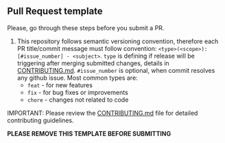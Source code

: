 ## Pull Request template
Please, go through these steps before you submit a PR.

1. This repository follows semantic versioning convention, therefore each PR title/commit message must follow convention: `<type>(<scope>): [#issue_number] - <subject>`. 
   `type` is defining if release will be triggering after merging submitted changes, details in [CONTRIBUTING.md](../CONTRIBUTING.md). `#issue_number` is optional, when commit resolves any github issue.
    Most common types are:
    * `feat` - for new features
    * `fix` - for bug fixes or improvements
    * `chore` - changes not related to code



IMPORTANT: Please review the [CONTRIBUTING.md](../CONTRIBUTING.md) file for detailed contributing guidelines.

**PLEASE REMOVE THIS TEMPLATE BEFORE SUBMITTING**